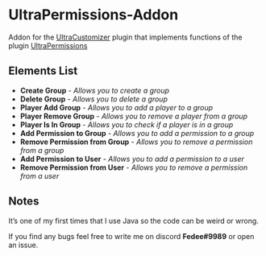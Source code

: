 # UltraPermissions-Addon
Addon for the [UltraCustomizer](https://www.spigotmc.org/resources/ultra-customizer.49330/) plugin that implements functions of the plugin [UltraPermissions](https://www.spigotmc.org/resources/ultra-permissions.42678/)
## Elements List
- **Create Group** - *Allows you to create a group*
- **Delete Group** - *Allows you to delete a group*
- **Player Add Group** - *Allows you to add a player to a group*
- **Player Remove Group** - *Allows you to remove a player from a group*
- **Player Is In Group** - *Allows you to check if a player is in a group*
- **Add Permission to Group** - *Allows you to add a permission to a group*
- **Remove Permission from Group** - *Allows you to remove a permission from a group*
- **Add Permission to User** - *Allows you to add a permission to a user*
- **Remove Permission from User** - *Allows you to remove a permission from a user*
## Notes
It’s one of my first times that I use Java so the code can be weird or wrong.

If you find any bugs feel free to write me on discord **Fedee#9989** or open an issue.
